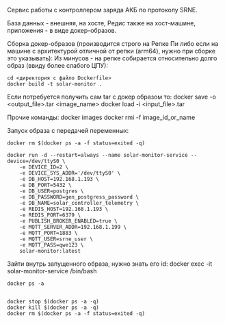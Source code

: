 Сервис работы с контроллером заряда АКБ по протоколу SRNE.

База данных - внешняя, на хосте, Редис также на хост-машине, приложения - в виде докер-образов.

Сборка докер-образов (производится строго на Репке Пи либо если на машине с архитектурой отличной от репки (arm64),  нужно при сборке это указывать):
Из минусов - на репке собирается относительно долго образ (ввиду более слабого ЦПУ):

    cd <директория с файло Dockerfile>
    docker build -t solar-monitor .


Если потребуется получить сам tar с докер образом то:
    docker save -o <output_file>.tar <image_name>
    docker load -i <input_file>.tar

Прочие команды:
    docker images
    docker rmi -f image_id_or_name
    

Запуск образа с передачей переменных:

    docker rm $(docker ps -a -f status=exited -q)

    docker run -d --restart=always --name solar-monitor-service --device=/dev/ttyS0 \
        -e DEVICE_ID=2 \
        -e DEVICE_SYS_ADDR='/dev/ttyS0' \
        -e DB_HOST=192.168.1.193 \
        -e DB_PORT=5432 \
        -e DB_USER=postgres \
        -e DB_PASSWORD=gen_postgress_password \
        -e DB_NAME=solar_controller_telemetry \
        -e REDIS_HOST=192.168.1.193 \
        -e REDIS_PORT=6379 \
        -e PUBLISH_BROKER_ENABLED=true \
        -e MQTT_SERVER_ADDR=192.168.1.199 \
        -e MQTT_PORT=1883 \
        -e MQTT_USER=srne_user \
        -e MQTT_PASS=qwe123 \
        solar-monitor:latest



Зайти внутрь запущенного образа, нужно знать его id:
    docker exec -it solar-monitor-service /bin/bash


    docker ps -a
    

    docker stop $(docker ps -a -q)
    docker kill $(docker ps -a -q)
    docker rm $(docker ps -a -f status=exited -q)




